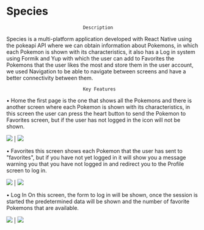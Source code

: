 # Species

                                Description

Species is a multi-platform application developed with React Native using the pokeapi API where we can obtain information about Pokemons, in which each Pokemon is shown with its characteristics, it also has a Log in system using Formik and Yup with which the user can add to Favorites the Pokemons that the user likes the most and store them in the user account, we used Navigation to be able to navigate between screens and have a better connectivity between them.


                                Key Features

• Home
    the first page is the one that shows all the Pokemons and there is another screen where each Pokemon is shown with its characteristics, in this screen the user can press the heart button to send the Pokemon to Favorites screen, but if the user has not logged in the icon will not be shown.

![](/images/home/home.jpg)  |  ![](/images/home/pokemon.jpg)


• Favorites
    this screen shows each Pokemon that the user has sent to "favorites", but if you have not yet logged in it will show you a message warning you that you have not logged in and redirect you to the Profile screen to log in.

![](/images/favorites/warning.jpg)  |  ![](/images/favorites/favorites.jpg)


• Log In
    On this screen, the form to log in will be shown, once the session is started the predetermined data will be shown and the number of favorite Pokemons that are available.

![](/images/profile/login.jpg)  |  ![](/images/profile/profile.jpg)



                            
                            
                         
